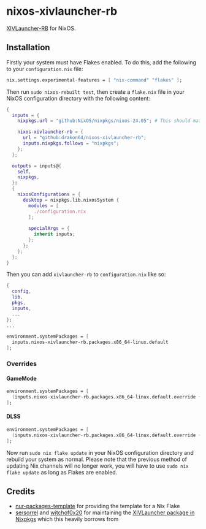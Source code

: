 # nixos-xivlauncher-rb

[XIVLauncher-RB](https://github.com/rankynbass/XIVLauncher.Core) for NixOS.

## Installation

Firstly your system must have Flakes enabled. To do this, add the following to your `configuration.nix` file:
```nix
nix.settings.experimental-features = [ "nix-command" "flakes" ];
```

Then run `sudo nixos-rebuilt test`, then create a `flake.nix` file in your NixOS configuration directory with the following content:

```nix
{
  inputs = {
    nixpkgs.url = "github:NixOS/nixpkgs/nixos-24.05"; # This should match the version of NixOS you want to use

    nixos-xivlauncher-rb = {
      url = "github:drakon64/nixos-xivlauncher-rb";
      inputs.nixpkgs.follows = "nixpkgs";
    };
  };

  outputs = inputs@{
    self,
    nixpkgs,
  }:
  {
    nixosConfigurations = {
      desktop = nixpkgs.lib.nixosSystem {
        modules = [
          ./configuration.nix
        ];
        
        specialArgs = {
          inherit inputs;
        };
      };
    };
  };
}
```

Then you can add `xivlauncher-rb` to `configuration.nix` like so:

```nix
{
  config,
  lib,
  pkgs,
  inputs,
  ...
}:
...

environment.systemPackages = [
  inputs.nixos-xivlauncher-rb.packages.x86_64-linux.default
];
```

### Overrides

#### GameMode

```nix
environment.systemPackages = [
  (inputs.nixos-xivlauncher-rb.packages.x86_64-linux.default.override { useGameMode = true; })
];
```

#### DLSS

```nix
environment.systemPackages = [
  (inputs.nixos-xivlauncher-rb.packages.x86_64-linux.default.override { nvngxPath = "${config.hardware.nvidia.package}/lib/nvidia/wine"; })
];
```

Now run `sudo nix flake update` in your NixOS configuration directory and rebuild your system as normal. Please note that the previous method of updating Nix channels will no longer work, you will have to use `sudo nix flake update` as long as Flakes are enabled.

## Credits

* [nur-packages-template](https://github.com/nix-community/nur-packages-template) for providing the template for a Nix Flake
* [sersorrel](https://github.com/sersorrel) and [witchof0x20](https://github.com/witchof0x20) for maintaining the [XIVLauncher package in Nixpkgs](https://github.com/NixOS/nixpkgs/tree/master/pkgs/by-name/xi/xivlauncher) which this heavily borrows from
